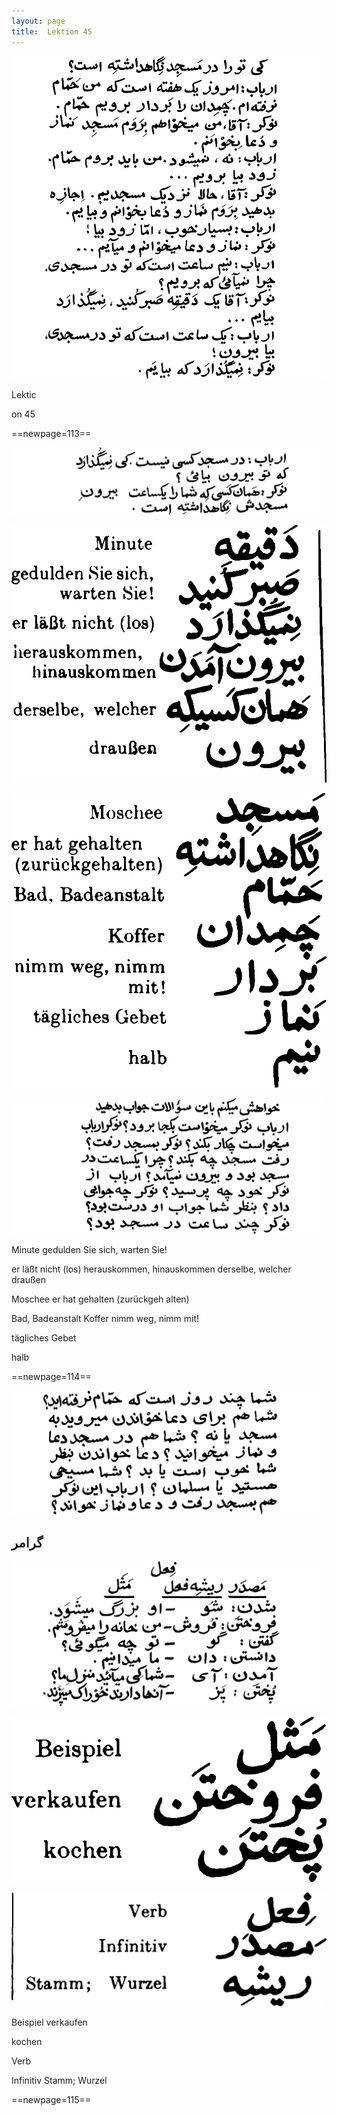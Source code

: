 ```yaml
---
layout: page
title:  Lektion 45
---
```



![image](assets/s/115.png-03.png)

Lektic



on 45



==newpage=113==

![image](assets/s/116.png-02.png)

![image](assets/s/2col/116.png-03_1L.png)

![image](assets/s/2col/116.png-03_2R.png)

![image](assets/s/116.png-04.png)

Minute gedulden Sie sich, warten Sie!

er läßt nicht (los) herauskommen, hinauskommen derselbe, welcher draußen



Moschee er hat gehalten (zurückgeh alten)

Bad, Badeanstalt Koffer nimm weg, nimm mit!

tägliches Gebet

halb



==newpage=114==

![image](assets/s/117.png-02.png)

## گرامر

![image](assets/s/117.png-06.png)

![image](assets/s/2col/117.png-10_1L.png)

![image](assets/s/2col/117.png-10_2R.png)

Beispiel verkaufen

kochen



Verb

Infinitiv Stamm; Wurzel



==newpage=115==

